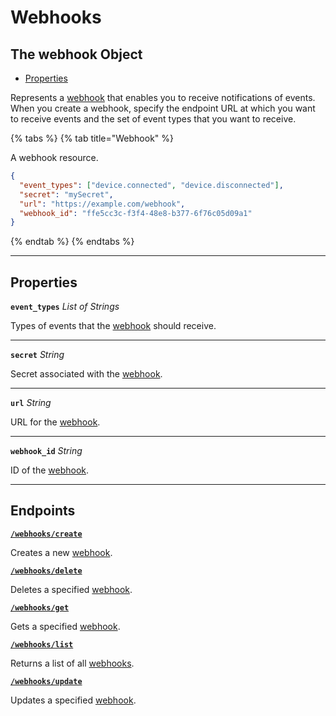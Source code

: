 # Webhooks

## The webhook Object

- [Properties](./#properties)


Represents a [webhook](https://docs.seam.co/latest/developer-tools/webhooks) that enables you to receive notifications of events. When you create a webhook, specify the endpoint URL at which you want to receive events and the set of event types that you want to receive.

{% tabs %}
{% tab title="Webhook" %}

A webhook resource.

```json
{
  "event_types": ["device.connected", "device.disconnected"],
  "secret": "mySecret",
  "url": "https://example.com/webhook",
  "webhook_id": "ffe5cc3c-f3f4-48e8-b377-6f76c05d09a1"
}
```
{% endtab %}
{% endtabs %}

---
## Properties

**`event_types`** *List* *of Strings*

Types of events that the [webhook](https://docs.seam.co/latest/developer-tools/webhooks) should receive.




---

**`secret`** *String*

Secret associated with the [webhook](https://docs.seam.co/latest/developer-tools/webhooks).




---

**`url`** *String*

URL for the [webhook](https://docs.seam.co/latest/developer-tools/webhooks).




---

**`webhook_id`** *String*

ID of the [webhook](https://docs.seam.co/latest/developer-tools/webhooks).




---

## Endpoints


[**`/webhooks/create`**](./create.md)

Creates a new [webhook](https://docs.seam.co/latest/developer-tools/webhooks).


[**`/webhooks/delete`**](./delete.md)

Deletes a specified [webhook](https://docs.seam.co/latest/developer-tools/webhooks).


[**`/webhooks/get`**](./get.md)

Gets a specified [webhook](https://docs.seam.co/latest/developer-tools/webhooks).


[**`/webhooks/list`**](./list.md)

Returns a list of all [webhooks](https://docs.seam.co/latest/developer-tools/webhooks).


[**`/webhooks/update`**](./update.md)

Updates a specified [webhook](https://docs.seam.co/latest/developer-tools/webhooks).


